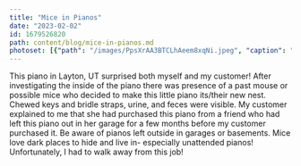 ```yaml
---
title: "Mice in Pianos"
date: "2023-02-02"
id: 1679526820
path: content/blog/mice-in-pianos.md
photoset: [{"path": "/images/PpsXrAA3BTCLhAeem8xqNi.jpeg", "caption": "Chewed wooden keyframe and bridle straps-", "thumbnail": "True"}, {"path": "/images/dQmGz9uRLbHtdAYYuVcCDR.jpeg", "caption": "Urine stains and residue of past mouse infestation-", "thumbnail": "False"}]
---
```

This piano in Layton, UT surprised both myself and my customer! After investigating the inside of the piano there was presence of a past mouse or possible mice who decided to make this little piano its/their new nest. Chewed keys and bridle straps, urine, and feces were visible. My customer explained to me that she had purchased this piano from a friend who had left this piano out in her garage for a few months before my customer purchased it. 
Be aware of pianos left outside in garages or basements. Mice love dark places to hide and live in- especially unattended pianos! Unfortunately, I had to walk away from this job!